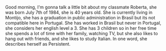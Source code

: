 Good morning, I'm gonna talk a little bit about my classmate Roberta, she was born July 7th of 1984, she is 40 years old. She is currently living in Montijo, she has a graduation in public administration in Brasil but its not compatible here in Portugal. She has worked in Brasil but never in Portugal, she considers her english level a 3. She has 3 children so in her free time she spends a lot of time with her family, watching TV, but she also likes to hang out with friends, and she likes to study Italian. In one word, she describes herself as Persistent.

